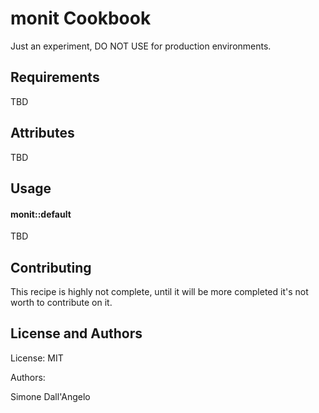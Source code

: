 monit Cookbook
==============
Just an experiment, DO NOT USE for production environments.

Requirements
------------
TBD

Attributes
----------
TBD

Usage
-----
#### monit::default
TBD

Contributing
------------
This recipe is highly not complete, until it will be more completed it's not worth to contribute on it.

License and Authors
-------------------
License: MIT

Authors:

Simone Dall'Angelo
